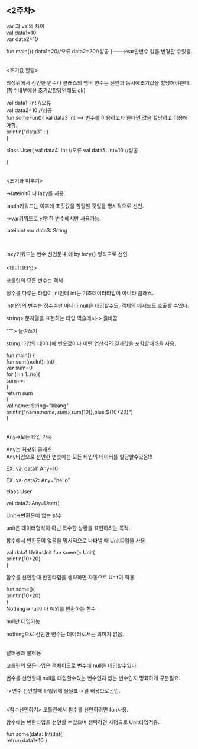 <2주차>   
----------------------------------   
var 과 val의 차이   
val data1=10   
var data2=10

fun main(){
    data1=20//오류
    data2=20//성공
}--->var만변수 값을 변경할 수있음.   

<br>
<초기값 할당>   

최상위에서 선언한 변수나 클래스의 멤버 변수는 선언과 동시에초기값을 할당해야한다. (함수내부에선 초기값할당안해도 ok)   
   
val data1: Int  //오류   
val data2=10  //성공   
fun someFun(){
    val data3:Int --> 변수를 이용하고자 한다면 값을 할당하고 이용해야함.  
    println("data3" :  )   
}   

class User{
    val data4: Int  //오류
    val data5: Int=10  //성공   

}

<br>
<초기화 미루기>   

->lateinit이나 lazy를 사용.   

lateln키워드는 이후에 초깃값을 할당할 것임을 명시적으로 선언.   

->var키워드로 선언한 변수에서만 사용가능.   

lateinint var data3: Srting   

<br>
<lazy>   

laxy키워드는 변수 선언문 뒤에 by lazy{} 형식으로 선언.
<br>
<br>
<데이터타입>   

코틀린의 모든 변수는 객체   

정수를 다루는 타입이 int인데 int는 기초데이터타입이 아니라 클래스.   

int타입의 변수는 정수뿐만 아니라 null을 대입할수도, 객체의 메서드도 호출할 수있다.   

string> 문자열을 표현하는 타입 역슬래시-> 줄바꿈   

"""> 들여쓰기   

string 타입의 데이터에 변숫값이나 어떤 연산식의 결과값을 포함할때 $을 사용.   

fun main() {   
    fun sum(no:Int): Int{   
        var sum=0   
        for (i in 1..no){   
            sum+=i   
        }   
        return sum   
    }   
    val name: String="kkang"   
    println("name:$name, sum:${sum(10)},plus:${10+20}")   
}   

<br>
Any->모든 타입 가능    

Any는 최상위 클래스.    
Any타입으로 선언한 변숫에는 모든 타입의 데이터를 할당할수있음!!!   

EX. val data1: Any=10   

EX. val data2: Any="hello"   

class User   

val data3: Any=User()    

Unit->반환문이 없는 함수   

unit은 데이터형식이 아닌 특수한 상황을 표현하려는 목적.   

함수에서 반환문이 없음을 명시적으로 나타낼 때 Unit타입을 사용   

val data1:Unit=Unit
fun some(): Unit{   
    println(10+20)   
}   

함수를 선언할때 반환타입을 생략하면 자동으로 Unit이 적용.    

fun some(){   
    println(10+20)   
}   
Nothing->null이나 예외를 반환하는 함수   

null만 대입가능   

nothing으로 선언한 변수는 데이터로서는 의미가 없음.   

<br>
널허용과 불허용   

코틀린의 모든타입은 객체이므로 변수에 null을 대입할수있다.    

변수를 선언할때 null을 대입할수있는 변수인지 없는 변수인지 명화하게 구분필요.   

->변수 선언할때 타입뒤에 물을표->널 허용으로선언.   


<br>
<함수선언하기>
코틀린에서 함수를 선언하려면 fun사용.   

함수에는 변환타입을 선언할 수있으며 생략하면 자뎡으로 Unit타입적용.   

fun some(data: Int):Int{   
    retrun data1*10
}   
   

